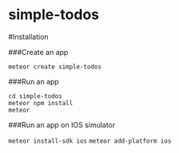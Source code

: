# simple-todos

#Installation

###Create an app

`meteor create simple-todos`

###Run an app

`cd simple-todos`  
`meteor npm install`  
`meteor`

###Run an app on IOS simulator

`meteor install-sdk ios`
`meteor add-platform ios`
